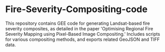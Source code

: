 # Fire-Severity-Compositing-code
This repository contains GEE code for generating Landsat-based fire severity composites, as detailed in the paper 'Optimising Regional Fire Severity Mapping using Pixel-Based Image Compositing.' Includes scripts for various compositing methods, and exports related GeoJSON and TIFF data.
